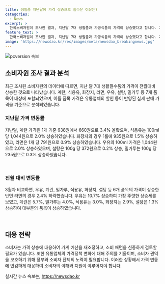 ```yaml
---
title: 생필품 지난달에 가격 상승으로 놀라운 이유는?
categories:
  - News
excerpt: >
  한국소비자원이 조사한 결과, 지난달 7대 생필품과 가공식품의 가격이 상승했다고 합니다. 계란, 식용유, 화장지, 라면, 우유 등 다양한 품목의 가격이 상승했으며, 3월과 비교했을 때 우유, 계란, 밀가루, 식용유, 화장지, 설탕 등 6개 품목의 가격이 상승한 반면 라면만 내렸다고 합니다. 이로 인해 사람들의 가계 부담이 더 커질 수 있을 것으로 보입니다. (150자)
feature_text: >
  한국소비자원이 조사한 결과, 지난달 7대 생필품과 가공식품의 가격이 상승했다고 합니다. 계란, 식용유, 화장지, 라면, 우유 등 다양한 품목의 가격이 상승했으며, 3월과 비교했을 때 우유, 계란, 밀가루, 식용유, 화장지, 설탕 등 6개 품목의 가격이 상승한 반면 라면만 내렸다고 합니다. 이로 인해 사람들의 가계 부담이 더 커질 수 있을 것으로 보입니다. (150자)
image: 'https://newsdao.kr/res/images/meta/newsdao_breakingnews.jpg'
---
```


<p><img src="https://newsdao.kr/res/images/meta/newsdao_breakingnews.jpg" alt="pcversion 속보" /></p>

<h2 data-ke-size="size26">소비자원 조사 결과 분석</h2>

<p data-ke-size="size16">최근 조사된 소비자원의 데이터에 따르면, 지난 달 7대 생활필수품의 가격이 전월대비 상승한 것으로 나타났습니다. 계란, 식용유, 화장지, 라면, 우유, 설탕, 밀가루 등 7개 품목이 대상에 포함되었으며, 이들 품목 가격은 유통업체의 할인 등이 반영된 실제 판매 가격을 기준으로 분석되었습니다.</p>

<h3>지난달 가격 변동률</h3>

<p data-ke-size="size16">지난달, 계란 가격은 1개 기준 638원에서 660원으로 3.4% 올랐으며, 식용유는 100ml 당 1,044원으로 2.0% 상승하였습니다. 화장지의 경우 1롤에 935원으로 1.5% 상승하였고, 라면은 1개 당 791원으로 0.9% 상승하였습니다. 우유의 100ml 가격은 1,044원으로 2.0% 상승하였으며, 설탕은 100g 당 372원으로 0.2% 상승, 밀가루는 100g 당 235원으로 0.3% 상승하였습니다.</p>

<p data-ke-size="size16">&nbsp;</p>

<h3>전월 대비 변동률</h3>

<p data-ke-size="size16">3월과 비교하면, 우유, 계란, 밀가루, 식용유, 화장지, 설탕 등 6개 품목의 가격이 상승한 반면 라면의 경우 2.4% 하락했습니다. 우유는 10.7% 상승하여 가장 뚜렷한 상승세를 보였고, 계란은 5.7%, 밀가루는 4.0%, 식용유는 3.0%, 화장지는 2.9%, 설탕은 1.3% 상승하여 대부분의 품목이 상승하였습니다.</p>

<p data-ke-size="size16">&nbsp;</p>

<h2 data-ke-size="size26">대응 전략</h2>

<p data-ke-size="size16">소비자는 가격 상승에 대응하여 가계 예산을 재조정하고, 소비 패턴을 신중하게 검토할 필요가 있습니다. 또한 유통업체의 가격정책 변화에 대해 주의를 기울이며, 소비자 권익을 보호하기 위해 정부와 소비자 단체의 노력이 필요합니다. 이러한 상황에서 가격 변동에 민감하게 대응하여 소비자의 이해와 지원이 이루어져야 합니다.</p>
실시간 뉴스 속보는, <a href="https://newsdao.kr" rel="dofollow">https://newsdao.kr</a>


